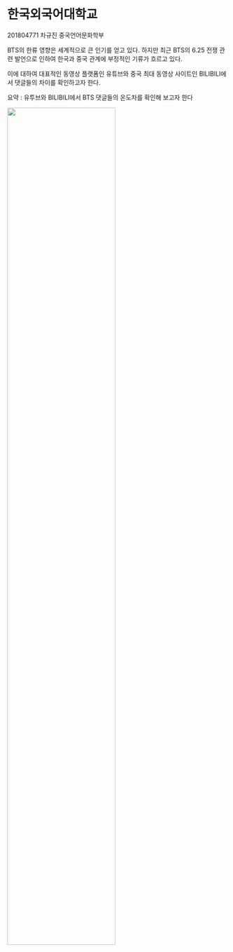 # 한국외국어대학교

201804771 차규진 중국언어문화학부

BTS의 한류 영향은 세계적으로 큰 인기를 얻고 있다. 하지만 최근 BTS의 6.25 전쟁 관련 발언으로 인하여 한국과 중국 관계에 부정적인 기류가 흐르고 있다.

이에 대하여 대표적인 동영상 플랫폼인 유튜브와 중국 최대 동영상 사이트인 BILIBILI에서 댓글들의 차이를 확인하고자 한다.

 요약 : 유투브와 BILIBILI에서 BTS 댓글들의 온도차를 확인해 보고자 한다 

<img src="https://user-images.githubusercontent.com/74246381/100052058-7cc5ad80-2e60-11eb-917d-0b43c0e5cc0d.jpeg" width="70%"></img>
